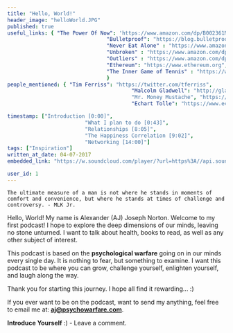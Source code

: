 ```yaml
---
title: "Hello, World!"
header_image: "helloWorld.JPG"
published: true
useful_links: { "The Power Of Now": 'https://www.amazon.com/dp/B002361MLA',
								"Bulletproof": "https://blog.bulletproof.com",
								"Never Eat Alone" : "https://www.amazon.com/dp/B00H6JBFOS",
								"Unbroken" : "https://www.amazon.com/dp/B003WUYPPG",
								"Outliers" : "https://www.amazon.com/dp/B001ANYDAO",
								"Ethereum": "https://www.ethereum.org",
								"The Inner Game of Tennis" : "https://www.amazon.com/dp/B003T0G9E4"
								} 
people_mentioned: { "Tim Ferriss": "https://twitter.com/tferriss",
										"Malcolm Gladwell": "http://gladwell.com/", 
										"Mr. Money Mustache", "https://www.mrmoneymustache.com",
										"Echart Tolle": "https://www.eckharttolle.com"}

timestamp: ["Introduction [0:00]",
						 "What I plan to do [0:43]",
						 "Relationships [8:05]",
						 "The Happiness Correlation [9:02]",
						 "Networking [14:00]"]
tags: ["Inspiration"]										
written_at_date: 04-07-2017
embedded_link: "https://w.soundcloud.com/player/?url=https%3A//api.soundcloud.com/tracks/332836827"

user_id: 1
---
```

``
The ultimate measure of a man is not where he stands in moments of comfort and convenience, but where he stands at times of challenge and controversy. - MLK Jr.
``

Hello, World!  My name is Alexander (AJ) Joseph Norton.  Welcome to my first podcast!  I hope to explore the deep dimensions of our minds, leaving no stone unturned.  I want to talk about health, books to read, as well as any other subject of interest.

This podcast is based on the **psychological warfare** going on in our minds every single day.  It is nothing to fear, but something to examine.  I want this podcast to be where you can grow, challenge yourself, enlighten yourself, and laugh along the way.

Thank you for starting this journey.  I hope all find it rewarding... :)  

If you ever want to be on the podcast, want to send my anything, feel free to email me at:
**aj@psychowarfare.com**.


**Introduce Yourself** :) - Leave a comment.